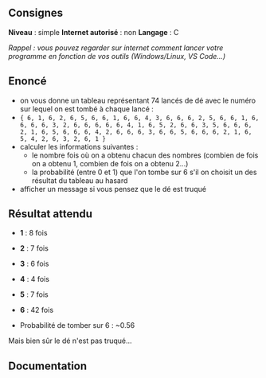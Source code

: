 ## Consignes

**Niveau** : simple
**Internet autorisé** : non
**Langage** : C

_Rappel : vous pouvez regarder sur internet comment lancer votre programme en fonction de vos outils (Windows/Linux, VS Code...)_
## Enoncé

- on vous donne un tableau représentant 74 lancés de dé avec le numéro sur lequel on est tombé à chaque lancé :
- `{ 6, 1, 6, 2, 6, 5, 6, 6, 1, 6, 6, 4, 3, 6, 6, 6, 2, 5, 6, 6, 1, 6, 6, 6, 6, 3, 2, 6, 6, 6, 6, 6, 4, 1, 6, 5, 2, 6, 6, 3, 5, 6, 6, 6, 2, 1, 6, 5, 6, 6, 6, 4, 2, 6, 6, 6, 3, 6, 6, 5, 6, 6, 6, 2, 1, 6, 5, 4, 2, 6, 3, 2, 6, 1 }`
- calculer les informations suivantes :
	- le nombre fois où on a obtenu chacun des nombres (combien de fois on a obtenu 1, combien de fois on a obtenu 2...)
	- la probabilité (entre 0 et 1) que l'on tombe sur 6 s'il on choisit un des résultat du tableau au hasard
- afficher un message si vous pensez que le dé est truqué

##  Résultat attendu

- **1** : 8 fois
- **2** : 7 fois
- **3** : 6 fois
- **4** : 4 fois
- **5** : 7 fois
- **6** : 42 fois

- Probabilité de tomber sur 6 : ~0.56

Mais bien sûr le dé n'est pas truqué...
## Documentation


